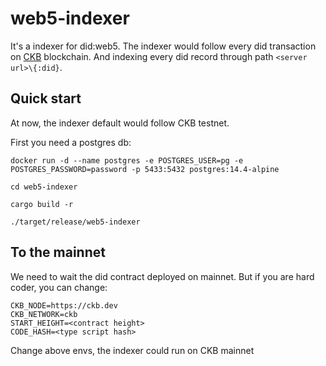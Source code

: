 # web5-indexer

It's a indexer for did:web5. The indexer would follow every did transaction on [CKB](https://www.nervos.org/ckbpage) blockchain. And indexing every did record through path `<server url>\{:did}`.

## Quick start

At now, the indexer default would follow CKB testnet.

First you need a postgres db:

``` shell
docker run -d --name postgres -e POSTGRES_USER=pg -e POSTGRES_PASSWORD=password -p 5433:5432 postgres:14.4-alpine
```

``` shell
cd web5-indexer

cargo build -r

./target/release/web5-indexer
```

## To the mainnet

We need to wait the did contract deployed on mainnet. But if you are hard coder, you can change:

```
CKB_NODE=https://ckb.dev
CKB_NETWORK=ckb
START_HEIGHT=<contract height>
CODE_HASH=<type script hash>
```

Change above envs, the indexer could run on CKB mainnet
